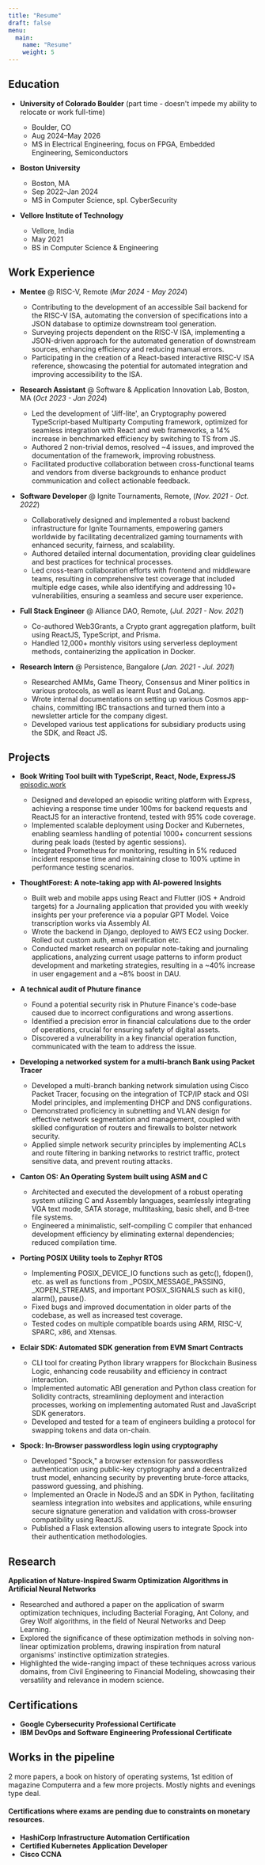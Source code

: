 ```yaml
---
title: "Resume"
draft: false
menu:
  main:
    name: "Resume"
    weight: 5
---
```



## Education
- **University of Colorado Boulder**  (part time - doesn't impede my ability to relocate or work full-time)
  - Boulder, CO
  - Aug 2024–May 2026
  - MS in Electrical Engineering, focus on FPGA, Embedded Engineering, Semiconductors 
  
- **Boston University**
  - Boston, MA
  - Sep 2022–Jan 2024
  - MS in Computer Science, spl. CyberSecurity

- **Vellore Institute of Technology**
  - Vellore, India
  - May 2021
  - BS in Computer Science & Engineering

## Work Experience
- **Mentee** @ RISC-V, Remote (*Mar 2024 - May 2024*)
  - Contributing to the development of an accessible Sail backend for the RISC-V ISA, automating the conversion of specifications into a JSON database to optimize downstream tool generation.  
  - Surveying projects dependent on the RISC-V ISA, implementing a JSON-driven approach for the automated generation of downstream sources, enhancing efficiency and reducing manual errors.  
  - Participating in the creation of a React-based interactive RISC-V ISA reference, showcasing the potential for automated integration and improving accessibility to the ISA.


- **Research Assistant** @ Software & Application Innovation Lab, Boston, MA (*Oct 2023 - Jan 2024*)
  - Led the development of 'Jiff-lite', an Cryptography powered TypeScript-based Multiparty Computing framework, optimized for seamless integration with React and web frameworks, a 14% increase in benchmarked efficiency by switching to TS from JS. 
  - Authored 2 non-trivial demos, resolved ~4 issues, and improved the documentation of the framework, improving robustness.
  - Facilitated productive collaboration between cross-functional teams and vendors from diverse backgrounds to enhance product communication and collect actionable feedback.

- **Software Developer** @ Ignite Tournaments, Remote, (*Nov. 2021 - Oct. 2022*)
  - Collaboratively designed and implemented a robust backend infrastructure for Ignite Tournaments, empowering gamers worldwide by facilitating decentralized gaming tournaments with enhanced security, fairness, and scalability.
  - Authored detailed internal documentation, providing clear guidelines and best practices for technical processes.
  - Led cross-team collaboration efforts with frontend and middleware teams, resulting in comprehensive test coverage that included multiple edge cases, while also identifying and addressing 10+ vulnerabilities, ensuring a seamless and secure user experience.

- **Full Stack Engineer** @ Alliance DAO, Remote, (*Jul. 2021 - Nov. 2021*)
  - Co-authored Web3Grants, a Crypto grant aggregation platform, built using ReactJS, TypeScript, and Prisma.
  - Handled 12,000+ monthly visitors using serverless deployment methods, containerizing the application in Docker.

- **Research Intern** @ Persistence, Bangalore (*Jan. 2021 - Jul. 2021*)
  - Researched AMMs, Game Theory, Consensus and Miner politics in various protocols, as well as learnt Rust and GoLang.
  - Wrote internal documentations on setting up various Cosmos app-chains, committing IBC transactions and turned them into a newsletter article for the company digest.
  - Developed various test applications for subsidiary products using the SDK, and React JS.

## Projects
- **Book Writing Tool built with TypeScript, React, Node, ExpressJS** [episodic.work](https://episodic.work)
    - Designed and developed an episodic writing platform with Express, achieving a response time under 100ms for backend requests and ReactJS for an interactive frontend, tested with 95% code coverage.
    - Implemented scalable deployment using Docker and Kubernetes, enabling seamless handling of potential 1000+ concurrent sessions during peak loads (tested by agentic sessions).
    - Integrated Prometheus for monitoring, resulting in 5% reduced incident response time and maintaining close to 100% uptime in performance testing scenarios.

- **ThoughtForest: A note-taking app with AI-powered Insights**
  - Built web and mobile apps using React and Flutter (iOS + Android targets) for a Journaling application that provided you with weekly insights per your preference via a popular GPT Model. Voice transcription works via Assembly AI.
  - Wrote the backend in Django, deployed to AWS EC2 using Docker. Rolled out custom auth, email verification etc.
  - Conducted market research on popular note-taking and journaling applications, analyzing current usage patterns to inform product development and marketing strategies, resulting in a ~40% increase in user engagement and a ~8% boost in DAU.

- **A technical audit of Phuture finance**
  - Found a potential security risk in Phuture Finance's code-base caused due to incorrect configurations and wrong assertions.
  - Identified a precision error in financial calculations due to the order of operations, crucial for ensuring safety of digital assets.
  - Discovered a vulnerability in a key financial operation function, communicated with the team to address the issue.

- **Developing a networked system for a multi-branch Bank using Packet Tracer**
  - Developed a multi-branch banking network simulation using Cisco Packet Tracer, focusing on the integration of TCP/IP stack and OSI Model principles, and implementing DHCP and DNS configurations.
  - Demonstrated proficiency in subnetting and VLAN design for effective network segmentation and management, coupled with skilled configuration of routers and firewalls to bolster network security.
  - Applied simple network security principles by implementing ACLs and route filtering in banking networks to restrict traffic, protect sensitive data, and prevent routing attacks.

- **Canton OS: An Operating System built using ASM and C**
  - Architected and executed the development of a robust operating system utilizing C and Assembly languages, seamlessly integrating VGA text mode, SATA storage, multitasking, basic shell, and B-tree file systems.
  - Engineered a minimalistic, self-compiling C compiler that enhanced development efficiency by eliminating external dependencies; reduced compilation time.

- **Porting POSIX Utility tools to Zephyr RTOS**
  - Implementing POSIX_DEVICE_IO functions such as getc(), fdopen(), etc. as well as functions from _POSIX_MESSAGE_PASSING, _XOPEN_STREAMS, and important POSIX_SIGNALS such as kill(), alarm(), pause().
  - Fixed bugs and improved documentation in older parts of the codebase, as well as increased test coverage.
  - Tested codes on multiple compatible boards using ARM, RISC-V, SPARC, x86, and Xtensas.

- **Eclair SDK: Automated SDK generation from EVM Smart Contracts**
  - CLI tool for creating Python library wrappers for Blockchain Business Logic, enhancing code reusability and efficiency in contract interaction.
  - Implemented automatic ABI generation and Python class creation for Solidity contracts, streamlining deployment and interaction processes, working on implementing automated Rust and JavaScript SDK generators.
  - Developed and tested for a team of engineers building a protocol for swapping tokens and data on-chain.

- **Spock: In-Browser passwordless login using cryptography**
  - Developed "Spock," a browser extension for passwordless authentication using public-key cryptography and a decentralized trust model, enhancing security by preventing brute-force attacks, password guessing, and phishing.
  - Implemented an Oracle in NodeJS and an SDK in Python, facilitating seamless integration into websites and applications, while ensuring secure signature generation and validation with cross-browser compatibility using ReactJS.
  - Published a Flask extension allowing users to integrate Spock into their authentication methodologies.

## Research

**Application of Nature-Inspired Swarm Optimization Algorithms in Artificial Neural Networks**
- Researched and authored a paper on the application of swarm optimization techniques, including Bacterial Foraging, Ant Colony, and Grey Wolf algorithms, in the field of Neural Networks and Deep Learning.
- Explored the significance of these optimization methods in solving non-linear optimization problems, drawing inspiration from natural organisms' instinctive optimization strategies.
- Highlighted the wide-ranging impact of these techniques across various domains, from Civil Engineering to Financial Modeling, showcasing their versatility and relevance in modern science.
## Certifications
- **Google Cybersecurity Professional Certificate**
- **IBM DevOps and Software Engineering Professional Certificate**

## Works in the pipeline

2 more papers, a book on history of operating systems, 1st edition of magazine Computerra and a few more projects. Mostly nights and evenings type deal.

#### Certifications where exams are pending due to constraints on monetary resources.
- **HashiCorp Infrastructure Automation Certification**
- **Certified Kubernetes Application Developer**
- **Cisco CCNA**

